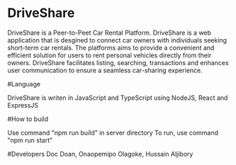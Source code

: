 # DriveShare

DriveShare is a Peer-to-Peet Car Rental Platform. DriveShare is a web application that is desgined to connect car owners with individuals seeking short-term car rentals. The platforms aims to provide a convenient and efficient solution for users to rent personal vehicles directly from their owners. DriveShare facilitates listing, searching, transactions and enhances user communication to ensure a seamless car-sharing experience.

#Language

DriveShare is writen in JavaScript and TypeScript using NodeJS, React and ExpressJS

#How to build

Use command "npm run build" in server directory
To run, use command "npm run start"

#Developers
Doc Doan, 
Onaopemipo Olagoke, 
Hussain Aljibory
